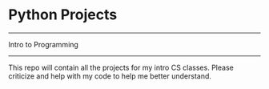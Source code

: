 # Python Projects
*********************
Intro to Programming
*********************
This repo will contain all the projects for my intro CS classes.
Please criticize and help with my code to help me better understand.
